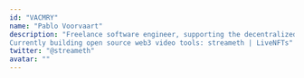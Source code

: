 ```yaml
---
id: "VACMRY"
name: "Pablo Voorvaart"
description: "Freelance software engineer, supporting the decentralized future.
Currently building open source web3 video tools: streameth | LiveNFTs"
twitter: "@streameth"
avatar: ""
---
```

